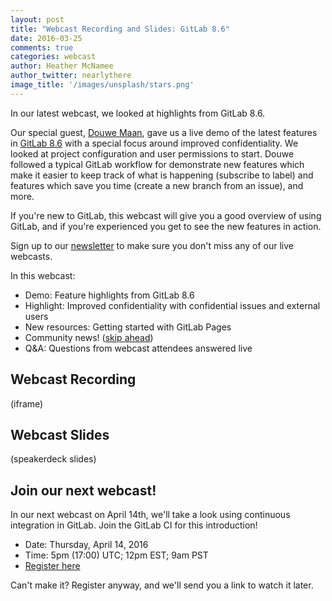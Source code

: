 ```yaml
---
layout: post
title: "Webcast Recording and Slides: GitLab 8.6"
date: 2016-03-25
comments: true
categories: webcast
author: Heather McNamee
author_twitter: nearlythere
image_title: '/images/unsplash/stars.png'
---
```


In our latest webcast, we looked at highlights from GitLab 8.6.

Our special guest, [Douwe Maan](Douwe), gave us a live demo of the latest features
in [GitLab 8.6][releasenotes] with a special focus around improved confidentiality.
We looked at project configuration and user permissions to start.
Douwe followed a typical GitLab workflow for demonstrate new features
which make it easier to keep track of what is happening (subscribe to label)
and features which save you time (create a new branch from an issue), and more.

If you're new to GitLab, this webcast will give you a good overview of using GitLab,
and if you're experienced you get to see the new features in action.

Sign up to our [newsletter](https://about.gitlab.com/contact/#newsletter)
to make sure you don't miss any of our live webcasts.

<!-- more -->

In this webcast:

- Demo: Feature highlights from GitLab 8.6
- Highlight: Improved confidentiality with confidential issues and external users
- New resources: Getting started with GitLab Pages
- Community news! ([skip ahead](https://youtu.be/MGH7TdZA9Rg?t=2643))
- Q&A: Questions from webcast attendees answered live

## Webcast Recording

(iframe)

## Webcast Slides

(speakerdeck slides)

## Join our next webcast!

In our next webcast on April 14th, we'll take a look using continuous
integration in GitLab. Join the GitLab CI for this introduction!

- Date: Thursday, April 14, 2016
- Time: 5pm (17:00) UTC; 12pm EST; 9am PST
- [Register here][webcast]

Can't make it? Register anyway, and we'll send you a link to watch it later.

[webcast]: http://page.gitlab.com/apr-2016-gitlab-intro-ci-webcast.html
[Douwe]: https://twitter.com/DouweM
[releasenotes]: https://about.gitlab.com/2016/03/22/gitlab-8-6-released/
